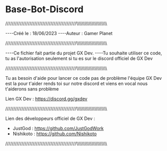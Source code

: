 # Base-Bot-Discord
////////////////////////////////////////////\\\\\\\\\\\\\\\\\\\\\\\\\\\\\\\\\\\\\\\\\\\\

----Créé le : 18/06/2023
----Auteur : Gamer Planet

////////////////////////////////////////////\\\\\\\\\\\\\\\\\\\\\\\\\\\\\\\\\\\\\\\\\\\\

----Ce fichier fait partie du projet GX Dev.
----Tu souhaite utiliser ce code, tu as l'autorisation seulement si tu es sur le discord officiel de GX Dev 

////////////////////////////////////////////\\\\\\\\\\\\\\\\\\\\\\\\\\\\\\\\\\\\\\\\\\\\

Tu as besoin d'aide pour lancer ce code pas de problème l'équipe GX Dev est la pour t'aider rends toi sur notre discord et viens en vocal nous t'aiderons sans problème

Lien GX Dev : https://discord.gg/gxdev 

////////////////////////////////////////////\\\\\\\\\\\\\\\\\\\\\\\\\\\\\\\\\\\\\\\\\\\\
 
 Lien des développeurs officiel de GX Dev :

- JustGod : https://github.com/JustGodWork
- Nishikoto : https://github.com/Nishikoto

////////////////////////////////////////////\\\\\\\\\\\\\\\\\\\\\\\\\\\\\\\\\\\\\\\\\\\\
